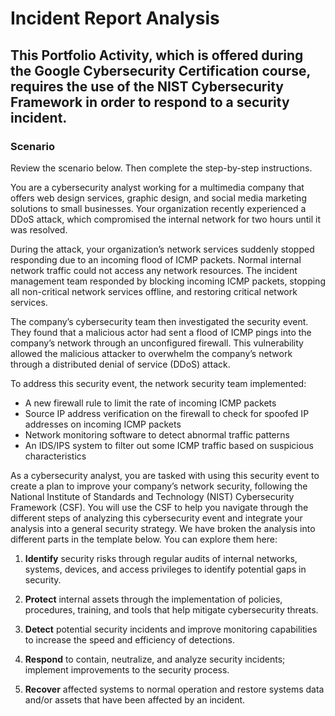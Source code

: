 # Incident Report Analysis

## This Portfolio Activity, which is offered during the Google Cybersecurity Certification course, requires the use of the NIST Cybersecurity Framework in order to respond to a security incident.

### Scenario

Review the scenario below. Then complete the step-by-step instructions.

You are a cybersecurity analyst working for a multimedia company that offers web design services, graphic design, and social media marketing solutions to small businesses. Your organization recently experienced a DDoS attack, which compromised the internal network for two hours until it was resolved.

During the attack, your organization’s network services suddenly stopped responding due to an incoming flood of ICMP packets. Normal internal network traffic could not access any network resources. The incident management team responded by blocking incoming ICMP packets, stopping all non-critical network services offline, and restoring critical network services.

The company’s cybersecurity team then investigated the security event. They found that a malicious actor had sent a flood of ICMP pings into the company’s network through an unconfigured firewall. This vulnerability allowed the malicious attacker to overwhelm the company’s network through a distributed denial of service (DDoS) attack.

To address this security event, the network security team implemented: 
- A new firewall rule to limit the rate of incoming ICMP packets
- Source IP address verification on the firewall to check for spoofed IP addresses on incoming ICMP packets
- Network monitoring software to detect abnormal traffic patterns
- An IDS/IPS system to filter out some ICMP traffic based on suspicious characteristics

As a cybersecurity analyst, you are tasked with using this security event to create a plan to improve your company’s network security, following the National Institute of Standards and Technology (NIST) Cybersecurity Framework (CSF). You will use the CSF to help you navigate through the different steps of analyzing this cybersecurity event and integrate your analysis into a general security strategy. We have broken the analysis into different parts in the template below. You can explore them here:

1. **Identify** security risks through regular audits of internal networks, systems, devices, and access privileges to identify potential gaps in security. 

2. **Protect** internal assets through the implementation of policies, procedures, training, and tools that help mitigate cybersecurity threats. 

3. **Detect** potential security incidents and improve monitoring capabilities to increase the speed and efficiency of detections. 

4. **Respond** to contain, neutralize, and analyze security incidents; implement improvements to the security process. 

5. **Recover** affected systems to normal operation and restore systems data and/or assets that have been affected by an incident.
